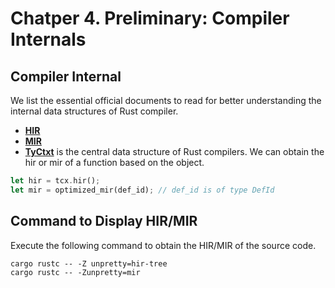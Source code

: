 # Chatper 4. Preliminary: Compiler Internals

## Compiler Internal
We list the essential official documents to read for better understanding the internal data structures of Rust compiler.
 - [**HIR**](https://rustc-dev-guide.rust-lang.org/hir.html)
 - [**MIR**](https://rustc-dev-guide.rust-lang.org/mir/index.html)
 - [**TyCtxt**](https://doc.rust-lang.org/nightly/nightly-rustc/rustc_middle/ty/struct.TyCtxt.html) is the central data structure of Rust compilers. We can obtain the hir or mir of a function based on the object.
```rust
let hir = tcx.hir();
let mir = optimized_mir(def_id); // def_id is of type DefId
```

## Command to Display HIR/MIR
Execute the following command to obtain the HIR/MIR of the source code.
```
cargo rustc -- -Z unpretty=hir-tree
cargo rustc -- -Zunpretty=mir
```
